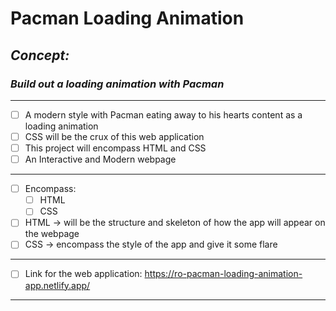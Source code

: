 # Pacman Loading Animation
<!-- can have readme preview open as well to see how it will appear -->
<!-- ## this is a sub heading -->
## *Concept:*
### *Build out a loading animation with Pacman* 
---
<!-- - this is a bullet -->
- [ ] A modern style with Pacman eating away to his hearts content as a loading animation
- [ ] CSS will be the crux of this web application
- [ ] This project will encompass HTML and CSS
- [ ] An Interactive and Modern webpage
---
- [ ] Encompass:
    - [ ] HTML
    - [ ] CSS
- [ ]  HTML → will be the structure and skeleton of how the app will appear on the webpage
- [ ]  CSS → encompass the style of the app and give it some flare
---
- [ ] Link for the web application: https://ro-pacman-loading-animation-app.netlify.app/
---